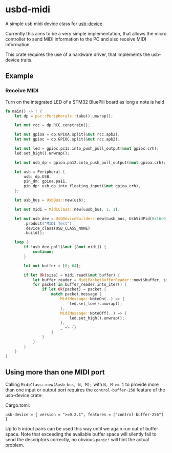usbd-midi
=========

A simple usb midi device class for [usb-device](https://crates.io/crates/usb-device).

Currently this aims to be a very simple implementation, that allows the micro
controller to send MIDI information to the PC and also receive MIDI information.

This crate requires the use of a hardware driver, that implements the
usb-device traits.

## Example

### Receive MIDI
Turn on the integrated LED of a STM32 BluePill board as long a note is held
```rust
fn main() -> ! {
    let dp = pac::Peripherals::take().unwrap();

    let mut rcc = dp.RCC.constrain();

    let mut gpioa = dp.GPIOA.split(&mut rcc.apb2);
    let mut gpioc = dp.GPIOC.split(&mut rcc.apb2);

    let mut led = gpioc.pc13.into_push_pull_output(&mut gpioc.crh);
    led.set_high().unwrap();

    let mut usb_dp = gpioa.pa12.into_push_pull_output(&mut gpioa.crh);

    let usb = Peripheral {
        usb: dp.USB,
        pin_dm: gpioa.pa11,
        pin_dp: usb_dp.into_floating_input(&mut gpioa.crh),
    };

    let usb_bus = UsbBus::new(usb);

    let mut midi = MidiClass::new(&usb_bus, 1, 1);

    let mut usb_dev = UsbDeviceBuilder::new(&usb_bus, UsbVidPid(0x16c0, 0x5e4))
        .product("MIDI Test")
        .device_class(USB_CLASS_NONE)
        .build();

    loop {
        if !usb_dev.poll(&mut [&mut midi]) {
            continue;
        }

        let mut buffer = [0; 64];

        if let Ok(size) = midi.read(&mut buffer) {
            let buffer_reader = MidiPacketBufferReader::new(&buffer, size);
            for packet in buffer_reader.into_iter() {
                if let Ok(packet) = packet {
                    match packet.message {
                        MidiMessage::NoteOn(..) => {
                            led.set_low().unwrap();
                        },
                        MidiMessage::NoteOff(..) => {
                            led.set_high().unwrap();
                        },
                        _ => {}
                    }
                }
            }
        }
    }
}
```

## Using more than one MIDI port

Calling `MidiClass::new(&usb_bus, N, M);` with `N, M >= 1` to provide more
than one input or output port requires the `control-buffer-256` feature of
the usb-device crate:

Cargo.toml:
```
usb-device = { version = ">=0.2.1", features = ["control-buffer-256"] }
```

Up to 5 in/out pairs can be used this way until we again run out of buffer
space. Note that exceeding the available buffer space will silently fail
to send the descriptors correctly, no obvious `panic!` will hint the
actual problem.
